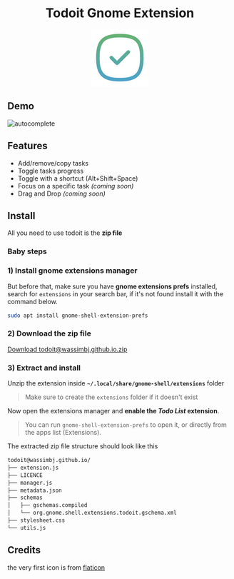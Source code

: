 <h1 align="center"> Todoit Gnome Extension </h1>

<div align="center"><img src="static/tick.png"></div>

## Demo

![autocomplete](static/demo.gif)

## Features

- Add/remove/copy tasks
- Toggle tasks progress
- Toggle with a shortcut (Alt+Shift+Space)
- Focus on a specific task _(coming soon)_
- Drag and Drop _(coming soon)_

## Install

All you need to use todoit is the **zip file**

### Baby steps

### 1) Install gnome extensions manager

But before that, make sure you have **gnome extensions prefs** installed, search for `extensions` in your search bar, if it's not found install it with the command below.

```bash
sudo apt install gnome-shell-extension-prefs
```

### 2) Download the zip file

[Download todoit@wassimbj.github.io.zip](https://github.com/wassimbj/todoit-gnome/blob/master/todoit%40wassimbj.github.io.zip)

### 3) Extract and install

Unzip the extension inside **`~/.local/share/gnome-shell/extensions`** folder

> Make sure to create the `extensions` folder if it doesn't exist

Now open the extensions manager and **enable the *Todo List* extension**.

> You can run `gnome-shell-extension-prefs` to open it, or directly from the apps list (Extensions).

The extracted zip file structure should look like this
```bash
todoit@wassimbj.github.io/
├── extension.js
├── LICENCE
├── manager.js
├── metadata.json
├── schemas
│   ├── gschemas.compiled
│   └── org.gnome.shell.extensions.todoit.gschema.xml
├── stylesheet.css
└── utils.js
```

## Credits
the very first icon is from [flaticon](https://www.flaticon.com)